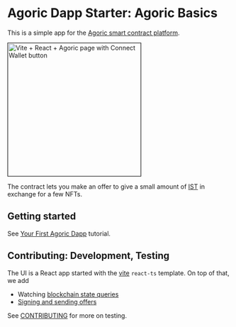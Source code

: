 # Agoric Dapp Starter: Agoric Basics

This is a simple app for the [Agoric smart contract platform](https://docs.agoric.com/).

<img alt="Vite + React + Agoric page with Connect Wallet button"
style="border: 1px solid" width="300"
src="https://docs.agoric.com/assets/img/new_002_small2.2dfb7462.png" />

The contract lets you make an offer to give a small amount of [IST](https://inter.trade/) in exchange for
a few NFTs.

## Getting started

See [Your First Agoric Dapp](https://docs.agoric.com/guides/getting-started/) tutorial.

## Contributing: Development, Testing

The UI is a React app started with the [vite](https://vitejs.dev/) `react-ts` template.
On top of that, we add

- Watching [blockchain state queries](https://docs.agoric.com/guides/getting-started/contract-rpc.html#querying-vstorage)
- [Signing and sending offers](https://docs.agoric.com/guides/getting-started/contract-rpc.html#signing-and-broadcasting-offers)

See [CONTRIBUTING](./CONTRIBUTING.md) for more on testing.
